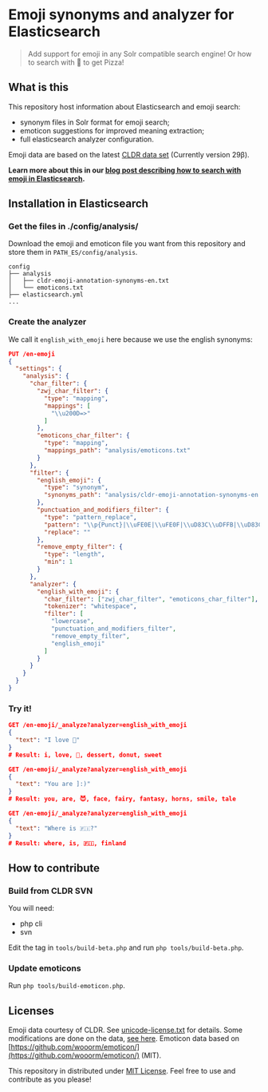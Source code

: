 # Emoji synonyms and analyzer for Elasticsearch
> Add support for emoji in any Solr compatible search engine! Or how to search with :pizza: to get Pizza!

## What is this

This repository host information about Elasticsearch and emoji search:

- synonym files in Solr format for emoji search;
- emoticon suggestions for improved meaning extraction;
- full elasticsearch analyzer configuration.

Emoji data are based on the latest [CLDR data set](http://cldr.unicode.org/) (Currently version 29β).

**Learn more about this in our [blog post describing how to search with emoji in Elasticsearch](http://jolicode.com/blog/search-for-emoji-with-elasticsearch).**

## Installation in Elasticsearch

### Get the files in ./config/analysis/

Download the emoji and emoticon file you want from this repository and store them in `PATH_ES/config/analysis`.

```
config
├── analysis
│   ├── cldr-emoji-annotation-synonyms-en.txt
│   └── emoticons.txt
├── elasticsearch.yml
...
```

### Create the analyzer

We call it `english_with_emoji` here because we use the english synonyms:

```json
PUT /en-emoji
{
  "settings": {
    "analysis": {
      "char_filter": {
        "zwj_char_filter": {
          "type": "mapping",
          "mappings": [ 
            "\\u200D=>"
          ]
        },
        "emoticons_char_filter": {
          "type": "mapping",
          "mappings_path": "analysis/emoticons.txt"
        }
      },
      "filter": {
        "english_emoji": {
          "type": "synonym",
          "synonyms_path": "analysis/cldr-emoji-annotation-synonyms-en.txt" 
        },
        "punctuation_and_modifiers_filter": {
          "type": "pattern_replace",
          "pattern": "\\p{Punct}|\\uFE0E|\\uFE0F|\\uD83C\\uDFFB|\\uD83C\\uDFFC|\\uD83C\\uDFFD|\\uD83C\\uDFFE|\\uD83C\\uDFFF",
          "replace": ""
        },
        "remove_empty_filter": {
          "type": "length",
          "min": 1
        }
      },
      "analyzer": {
        "english_with_emoji": {
          "char_filter": ["zwj_char_filter", "emoticons_char_filter"],
          "tokenizer": "whitespace",
          "filter": [
            "lowercase",
            "punctuation_and_modifiers_filter",
            "remove_empty_filter",
            "english_emoji"
          ]
        }
      }
    }
  }
}
```

### Try it!

```json
GET /en-emoji/_analyze?analyzer=english_with_emoji
{
  "text": "I love 🍩"
}
# Result: i, love, 🍩, dessert, donut, sweet

GET /en-emoji/_analyze?analyzer=english_with_emoji
{
  "text": "You are ]:)"
}
# Result: you, are, 😈, face, fairy, fantasy, horns, smile, tale

GET /en-emoji/_analyze?analyzer=english_with_emoji
{
  "text": "Where is 🇫🇮?"
}
# Result: where, is, 🇫🇮, finland
```

## How to contribute

### Build from CLDR SVN

You will need:

- php cli
- svn

Edit the tag in `tools/build-beta.php` and run `php tools/build-beta.php`.

### Update emoticons

Run `php tools/build-emoticon.php`.

## Licenses

Emoji data courtesy of CLDR. See [unicode-license.txt](unicode-license.txt) for details. Some modifications are done on the data, [see here](https://github.com/jolicode/emoji-search/issues/6).
Emoticon data based on [https://github.com/wooorm/emoticon/](https://github.com/wooorm/emoticon/) (MIT).

This repository in distributed under [MIT License](LICENSE). Feel free to use and contribute as you please!
